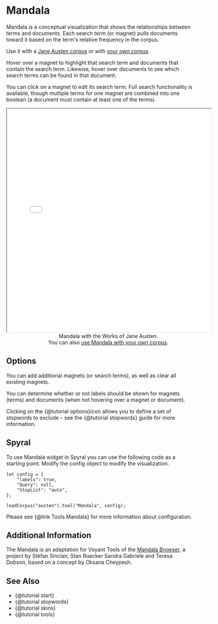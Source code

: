 # Mandala

Mandala is a conceptual visualization that shows the relationships between terms and documents. Each search term 
(or magnet) pulls documents toward it based on the term's relative frequency in the corpus.

Use it with a [Jane Austen corpus](../?view=Mandala&corpus=austen) or with [your own corpus](../?view=Mandala).


Hover over a magnet to highlight that search term and documents that contain the search term. Likewise, hover over 
documents to see which search terms can be found in that document.

You can click on a magnet to edit its search term. Full search functionality is available, though multiple terms for 
one magnet are combined into one boolean (a document must contain at least one of the terms).

<iframe src="../tool/Mandala/?corpus=austen&subtitle=The+Works+of+Jane+Austen" style="width: 550px; height: 600px;"></iframe>
<div style="width: 550px; text-align: center; margin-bottom: 1em;">Mandala with the Works of Jane Austen. <span style="white-space: nowrap;">You can also <a href="../?view=Mandala" target="_blank">use Mandala with your own corpus</a>.</span></div>

## Options

You can add additional magnets (or search terms), as well as clear all existing magnets.

You can determine whether or not labels should be shown for magnets (terms) and documents (when not hovering over a 
magnet or document).

Clicking on the {@tutorial options}icon allows you to define a set of stopwords to exclude – see the {@tutorial stopwords} 
guide for more information.

## Spyral

To use Mandala widget in Spyral you can use the following code as a starting point. Modify the config object to modify 
the visualization.

```
let config = {
    "labels": true,
    "Query": null,
    "StopList": "auto",
}; 

loadCorpus("austen").tool("Mandala", config);
```

Please see {@link Tools.Mandala} for more information about configuration.

## Additional Information

The Mandala is an adaptation for Voyant Tools of the [Mandala Browser](http://mandala.humviz.org/), a project by Stéfan 
Sinclair, Stan Ruecker Sandra Gabriele and Teresa Dobson, based on a concept by Oksana Cheypesh.

## See Also

- {@tutorial start}
- {@tutorial stopwords}
- {@tutorial skins}
- {@tutorial tools}
